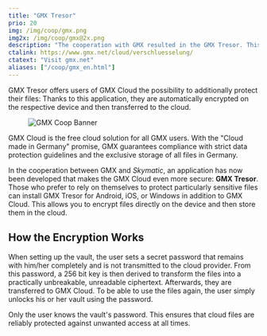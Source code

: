 ```yaml
---
title: "GMX Tresor"
prio: 20
img: /img/coop/gmx.png
img2x: /img/coop/gmx@2x.png
description: "The cooperation with GMX resulted in the GMX Tresor. This provides users of GMX Cloud with the option to add further protection: With this application, they are automatically encrypted on the respective device and then transferred to the cloud."
ctalink: https://www.gmx.net/cloud/verschluesselung/
ctatext: "Visit gmx.net"
aliases: ["/coop/gmx_en.html"]
---
```


GMX Tresor offers users of GMX Cloud the possibility to additionally protect their files: Thanks to this application, they are automatically encrypted on the respective device and then transferred to the cloud.

<figure class="text-center">
  <img class="inline-block rounded-sm" src="/img/coop/gmx-banner.jpg" alt="GMX Coop Banner"/>
</figure>

GMX Cloud is the free cloud solution for all GMX users. With the "Cloud made in Germany" promise, GMX guarantees compliance with strict data protection guidelines and the exclusive storage of all files in Germany.

In the cooperation between GMX and _Skymatic_, an application has now been developed that makes the GMX Cloud even more secure: **GMX Tresor**. Those who prefer to rely on themselves to protect particularly sensitive files can install GMX Tresor for Android, iOS, or Windows in addition to GMX Cloud. This allows you to encrypt files directly on the device and then store them in the cloud.

## How the Encryption Works
When setting up the vault, the user sets a secret password that remains with him/her completely and is not transmitted to the cloud provider. From this password, a 256 bit key is then derived to transform the files into a practically unbreakable, unreadable ciphertext. Afterwards, they are transferred to GMX Cloud. To be able to use the files again, the user simply unlocks his or her vault using the password.

Only the user knows the vault's password. This ensures that cloud files are reliably protected against unwanted access at all times.
